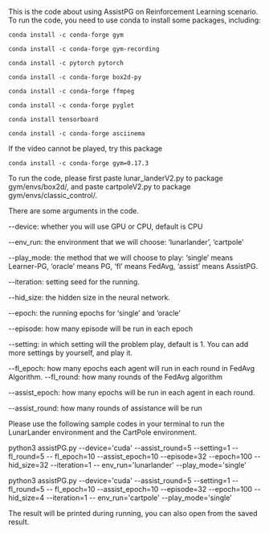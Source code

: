 

This is the code about using AssistPG on Reinforcement Learning scenario. To run the code, you need to use conda to install some packages, including:

`conda install -c conda-forge gym`

`conda install -c conda-forge gym-recording`

`conda install -c pytorch pytorch`

`conda install -c conda-forge box2d-py`

`conda install -c conda-forge ffmpeg`

`conda install -c conda-forge pyglet`

`conda install tensorboard`

`conda install -c conda-forge asciinema`

If the video cannot be played, try this package

`conda install -c conda-forge gym=0.17.3` 

To run the code, please first paste lunar_landerV2.py to package gym/envs/box2d/, and paste cartpoleV2.py to package gym/envs/classic_control/.

There are some arguments in the code.

--device: whether you will use GPU or CPU, default is CPU

--env_run: the environment that we will choose: ‘lunarlander’, ‘cartpole’

--play_mode: the method that we will choose to play: ‘single’ means Learner-PG, ‘oracle’ means PG, ‘fl’ means FedAvg, ‘assist’ means AssistPG.

--iteration: setting seed for the running.

--hid_size: the hidden size in the neural network.

--epoch: the running epochs for ‘single’ and ‘oracle’

--episode: how many episode will be run in each epoch

--setting: in which setting will the problem play, default is 1. You can add more settings by yourself, and play it.

--fl_epoch: how many epochs each agent will run in each round in FedAvg Algorithm. --fl_round: how many rounds of the FedAvg algorithm

--assist_epoch: how many epochs will be run in each agent in each round.

--assist_round: how many rounds of assistance will be run

Please use the following sample codes in your terminal to run the LunarLander environment and the CartPole environment.

python3 assistPG.py --device='cuda' --assist_round=5 --setting=1 --fl_round=5 -- fl_epoch=10 --assist_epoch=10 --episode=32 --epoch=100 --hid_size=32 --iteration=1 -- env_run='lunarlander' --play_mode='single'

python3 assistPG.py --device='cuda' --assist_round=5 --setting=1 --fl_round=5 -- fl_epoch=10 --assist_epoch=10 --episode=32 --epoch=100 --hid_size=4 --iteration=1 -- env_run='cartpole' --play_mode='single'

The result will be printed during running, you can also open from the saved result.
